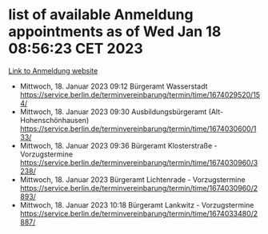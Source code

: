 # list of available Anmeldung appointments as of Wed Jan 18 08:56:23 CET 2023
[Link to Anmeldung website](https://service.berlin.de/terminvereinbarung/termin/tag.php?termin=0&anliegen[]=120686&dienstleisterlist=122210,122217,327316,122219,327312,122227,327314,122231,327346,122243,327348,122252,329742,122260,329745,122262,329748,122254,329751,122271,327278,122273,327274,122277,327276,330436,122280,327294,122282,327290,122284,327292,327539,122291,327270,122285,327266,122286,327264,122296,327268,150230,329760,122301,327282,122297,327286,122294,327284,122312,329763,122314,329775,122304,327330,122311,327334,122309,327332,122281,327352,122279,329772,122276,327324,122274,327326,122267,329766,122246,327318,122251,327320,122257,327322,122208,327298,122226,327300,121362,121364&herkunft=http%3A%2F%2Fservice.berlin.de%2Fdienstleistung%2F120686%2F)
- Mittwoch, 18. Januar 2023 09:12 Bürgeramt Wasserstadt https://service.berlin.de/terminvereinbarung/termin/time/1674029520/154/
- Mittwoch, 18. Januar 2023 09:30 Ausbildungsbürgeramt (Alt- Hohenschönhausen) https://service.berlin.de/terminvereinbarung/termin/time/1674030600/133/
- Mittwoch, 18. Januar 2023 09:36 Bürgeramt Klosterstraße - Vorzugstermine https://service.berlin.de/terminvereinbarung/termin/time/1674030960/3238/
- Mittwoch, 18. Januar 2023  Bürgeramt Lichtenrade - Vorzugstermine https://service.berlin.de/terminvereinbarung/termin/time/1674030960/2893/
- Mittwoch, 18. Januar 2023 10:18 Bürgeramt Lankwitz - Vorzugstermine https://service.berlin.de/terminvereinbarung/termin/time/1674033480/2887/
